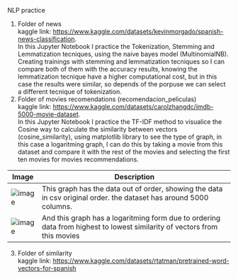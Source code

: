 NLP practice

1. Folder of news <br>
   kaggle link: https://www.kaggle.com/datasets/kevinmorgado/spanish-news-classification. <br>
   In this Jupyter Notebook I practice the Tokenization, Stemming and Lemmatization tecniques, using the naive bayes model (MultinomialNB). Creating trainings with stemming and lemmatization tecniques so I can      compare both of them with the accuracy results, knowing the lemmatization tecnique have a higher computational cost, but in this case the results were similar, so depends of the porpuse we can select a different tecnique of tokenization. <br>
2. Folder of movies recomendations (recomendacion_peliculas) <br>
    kaggle link: https://www.kaggle.com/datasets/carolzhangdc/imdb-5000-movie-dataset. <br>
   In this Jupyter Notebook I practice the TF-IDF method to visualice the Cosine way to calculate the similarity between vectors (cosine_similarity), using matplotlib library to see the type of graph, in this case    a logaritming graph, I can do this by taking a movie from this dataset and compare it with the rest of the movies and selecting the first ten movies for movies recommendations.


|  Image  | Description |
|---|---|
|  ![image](https://github.com/user-attachments/assets/502a2548-44f4-4976-9e03-a329f36d2dc8) |  This graph has the data out of order, showing the data in csv original order. the dataset has around 5000 columns. |
|  ![image](https://github.com/user-attachments/assets/09b505e3-dc3a-4a7d-868f-8c47f39a483d) | And this graph has a logaritming form due to ordering data from highest to lowest similarity of vectors from this movies   |

3. Folder of similarity <br>
   kaggle link: https://www.kaggle.com/datasets/rtatman/pretrained-word-vectors-for-spanish  <br>
